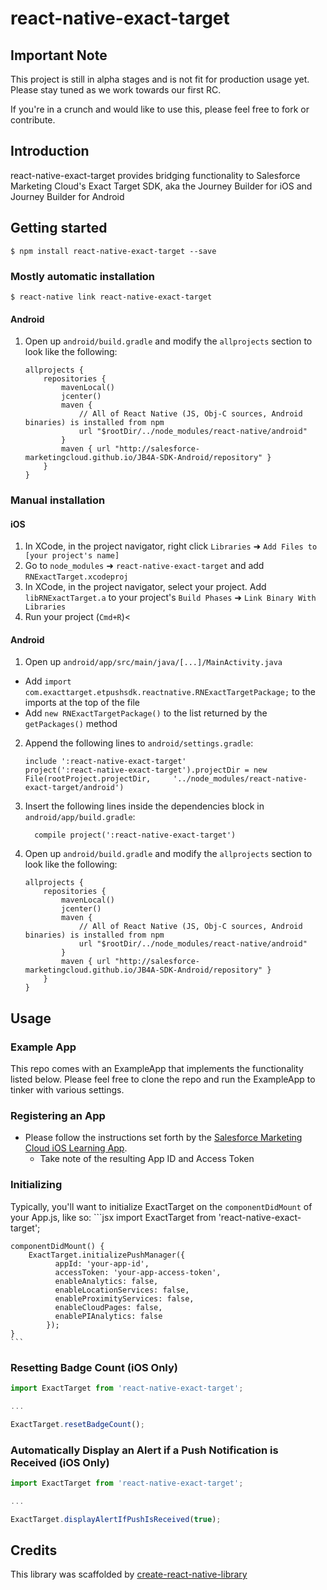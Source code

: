 # react-native-exact-target

## Important Note

This project is still in alpha stages and is not fit for production usage yet. Please stay tuned as we work towards our first RC.

If you're in a crunch and would like to use this, please feel free to fork or contribute.

## Introduction

react-native-exact-target provides bridging functionality to Salesforce Marketing Cloud's Exact Target SDK, aka the Journey Builder for iOS and Journey Builder for Android

## Getting started

`$ npm install react-native-exact-target --save`

### Mostly automatic installation

`$ react-native link react-native-exact-target`

#### Android

1. Open up `android/build.gradle` and modify the `allprojects` section to look like the following:
    ```
    allprojects {
        repositories {
            mavenLocal()
            jcenter()
            maven {
                // All of React Native (JS, Obj-C sources, Android binaries) is installed from npm
                url "$rootDir/../node_modules/react-native/android"
            }
            maven { url "http://salesforce-marketingcloud.github.io/JB4A-SDK-Android/repository" }
        }
    }
    ```


### Manual installation

#### iOS

1. In XCode, in the project navigator, right click `Libraries` ➜ `Add Files to [your project's name]`
2. Go to `node_modules` ➜ `react-native-exact-target` and add `RNExactTarget.xcodeproj`
3. In XCode, in the project navigator, select your project. Add `libRNExactTarget.a` to your project's `Build Phases` ➜ `Link Binary With Libraries`
4. Run your project (`Cmd+R`)<

#### Android

1. Open up `android/app/src/main/java/[...]/MainActivity.java`
  - Add `import com.exacttarget.etpushsdk.reactnative.RNExactTargetPackage;` to the imports at the top of the file
  - Add `new RNExactTargetPackage()` to the list returned by the `getPackages()` method
2. Append the following lines to `android/settings.gradle`:
  	```
  	include ':react-native-exact-target'
  	project(':react-native-exact-target').projectDir = new File(rootProject.projectDir, 	'../node_modules/react-native-exact-target/android')
  	```
3. Insert the following lines inside the dependencies block in `android/app/build.gradle`:
  	```
      compile project(':react-native-exact-target')
  	```
4. Open up `android/build.gradle` and modify the `allprojects` section to look like the following:
    ```
    allprojects {
        repositories {
            mavenLocal()
            jcenter()
            maven {
                // All of React Native (JS, Obj-C sources, Android binaries) is installed from npm
                url "$rootDir/../node_modules/react-native/android"
            }
            maven { url "http://salesforce-marketingcloud.github.io/JB4A-SDK-Android/repository" }
        }
    }
    ```

## Usage

### Example App

This repo comes with an ExampleApp that implements the functionality listed below. Please feel free to clone the repo and run the ExampleApp to tinker with various settings.

### Registering an App

* Please follow the instructions set forth by the <a href="https://github.com/ericnograles/LearningAppIos/blob/master/README.md#create-your-apps-in-the-app-center" target="_blank">Salesforce Marketing Cloud iOS Learning App</a>.
  * Take note of the resulting App ID and Access Token

### Initializing

Typically, you'll want to initialize ExactTarget on the `componentDidMount` of your App.js, like so:
    ```jsx
    import ExactTarget from 'react-native-exact-target';
    
    componentDidMount() {
        ExactTarget.initializePushManager({
              appId: 'your-app-id',
              accessToken: 'your-app-access-token',
              enableAnalytics: false,
              enableLocationServices: false,
              enableProximityServices: false,
              enableCloudPages: false,
              enablePIAnalytics: false
            });
    }
    ```

### Resetting Badge Count (iOS Only)

```jsx
import ExactTarget from 'react-native-exact-target';

...

ExactTarget.resetBadgeCount();
```

### Automatically Display an Alert if a Push Notification is Received (iOS Only)

```jsx
import ExactTarget from 'react-native-exact-target';

...

ExactTarget.displayAlertIfPushIsReceived(true);
```

## Credits

This library was scaffolded by [create-react-native-library](https://github.com/frostney/react-native-create-library)
  
